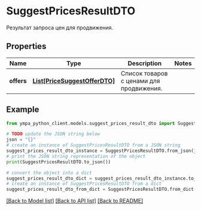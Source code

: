 # SuggestPricesResultDTO

Результат запроса цен для продвижения.

## Properties

Name | Type | Description | Notes
------------ | ------------- | ------------- | -------------
**offers** | [**List[PriceSuggestOfferDTO]**](PriceSuggestOfferDTO.md) | Список товаров с ценами для продвижения. | 

## Example

```python
from ympa_python_client.models.suggest_prices_result_dto import SuggestPricesResultDTO

# TODO update the JSON string below
json = "{}"
# create an instance of SuggestPricesResultDTO from a JSON string
suggest_prices_result_dto_instance = SuggestPricesResultDTO.from_json(json)
# print the JSON string representation of the object
print(SuggestPricesResultDTO.to_json())

# convert the object into a dict
suggest_prices_result_dto_dict = suggest_prices_result_dto_instance.to_dict()
# create an instance of SuggestPricesResultDTO from a dict
suggest_prices_result_dto_from_dict = SuggestPricesResultDTO.from_dict(suggest_prices_result_dto_dict)
```
[[Back to Model list]](../README.md#documentation-for-models) [[Back to API list]](../README.md#documentation-for-api-endpoints) [[Back to README]](../README.md)



